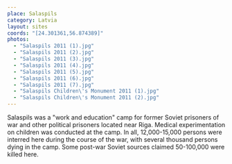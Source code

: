 ```yaml
---
place: Salaspils
category: Latvia
layout: sites
coords: "[24.301361,56.874389]"
photos:
  - "Salaspils 2011 (1).jpg"
  - "Salaspils 2011 (2).jpg"
  - "Salaspils 2011 (3).jpg"
  - "Salaspils 2011 (4).jpg"
  - "Salaspils 2011 (5).jpg"
  - "Salaspils 2011 (6).jpg"
  - "Salaspils 2011 (7).jpg"
  - "Salaspils Children\'s Monument 2011 (1).jpg"
  - "Salaspils Children\'s Monument 2011 (2).jpg"
---
```

Salaspils was a "work and education" camp for former Soviet prisoners of war and other political prisoners located near Riga. Medical experimentation on children was conducted at the camp. In all, 12,000-15,000 persons were interred here during the course of the war, with several thousand persons dying in the camp. Some post-war Soviet sources claimed 50-100,000 were killed here.